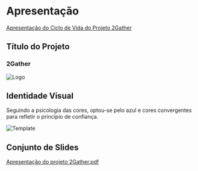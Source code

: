 # Apresentação

[Apresentação do Ciclo de Vida do Projeto 2Gather](https://www.youtube.com/watch?v=A8Sc29xPXwQ)

## Título do Projeto
### 2Gather
![Logo](https://github.com/ICEI-PUC-Minas-PMV-ADS/pmv-ads-2023-2-e3-proj-mov-t2-g5-2gather/assets/12260321/ce5b291d-4fc3-4037-998c-d621e7b26903)


## Identidade Visual

Seguindo a psicologia das cores, optou-se pelo azul e cores convergentes para refletir o princípio de confiança.

![Template](https://github.com/ICEI-PUC-Minas-PMV-ADS/pmv-ads-2023-2-e3-proj-mov-t2-g5-2gather/assets/21993438/d6dc9f19-2f17-402c-8fe6-880d25818c6f)

## Conjunto de Slides

[Apresentação do projeto 2Gather.pdf](https://github.com/ICEI-PUC-Minas-PMV-ADS/pmv-ads-2023-2-e3-proj-mov-t2-g5-2gather/blob/main/docs/img/Apresenta%C3%A7%C3%A3o%20do%20projeto%202Gather.pdf)
